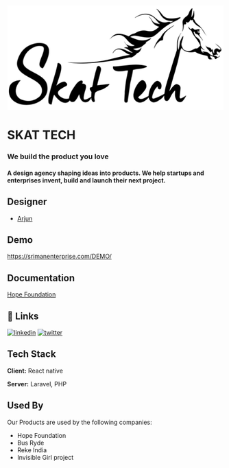 
![Logo](https://github.com/skattech-solutions/.github/blob/main/resources/logo_light.png)

# SKAT TECH

### We build the product you love
#### A design agency shaping ideas into products. We help startups and enterprises invent, build and launch their next project.



## Designer
- [Arjun](https://www.github.com/)
## Demo

https://srimanenterprise.com/DEMO/


## Documentation

[Hope Foundation](https://github.com/skattech-solutions/hopefoundation/wiki)


## 🔗 Links
[![linkedin](https://img.shields.io/badge/linkedin-0A66C2?style=for-the-badge&logo=linkedin&logoColor=white)](https://www.linkedin.com/)
[![twitter](https://img.shields.io/badge/twitter-1DA1F2?style=for-the-badge&logo=twitter&logoColor=white)](https://twitter.com/)


## Tech Stack

**Client:** React native

**Server:** Laravel, PHP

## Used By

Our Products are used by the following companies:

- Hope Foundation
- Bus Ryde
- Reke India
- Invisible Girl project

